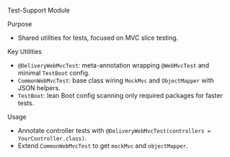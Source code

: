 Test-Support Module

Purpose
- Shared utilities for tests, focused on MVC slice testing.

Key Utilities
- `@DeliveryWebMvcTest`: meta-annotation wrapping `@WebMvcTest` and minimal `TestBoot` config.
- `CommonWebMvcTest`: base class wiring `MockMvc` and `ObjectMapper` with JSON helpers.
- `TestBoot`: lean Boot config scanning only required packages for faster tests.

Usage
- Annotate controller tests with `@DeliveryWebMvcTest(controllers = YourController.class)`.
- Extend `CommonWebMvcTest` to get `mockMvc` and `objectMapper`.

